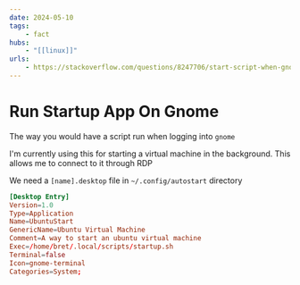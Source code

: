 ```yaml
---
date: 2024-05-10
tags:
    - fact
hubs:
    - "[[linux]]"
urls:
    - https://stackoverflow.com/questions/8247706/start-script-when-gnome-starts-up
---
```

#  Run Startup App On Gnome

The way you would have a script run when logging into `gnome`

I'm currently using this for starting a virtual machine in the background. This allows me to connect to it through RDP

We need a `[name].desktop` file in `~/.config/autostart` directory
```toml
[Desktop Entry]
Version=1.0
Type=Application
Name=UbuntuStart
GenericName=Ubuntu Virtual Machine
Comment=A way to start an ubuntu virtual machine
Exec=/home/bret/.local/scripts/startup.sh
Terminal=false
Icon=gnome-terminal
Categories=System;

```
